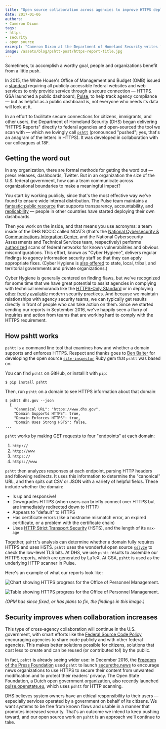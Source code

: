 ```yaml
---
title: "Open source collaboration across agencies to improve HTTPS deployment"
date: 2017-01-06
authors:
- Cameron Dixon
tags:
- https
- security
- open source
excerpt: "Cameron Dixon at the Department of Homeland Security writes for 18F: To facilitate secure connections for citizens, immigrants, and other users, the Department of Homeland Security began delivering 'HTTPS Reports' directly to federal agencies. We open-sourced the tool we scan with, in collaboration with our colleagues at 18F."
image: /assets/blog/pshtt-post/https-report-title.jpg
---
```


Sometimes, to accomplish a worthy goal, people and organizations benefit from a little push.

In 2015, the White House's Office of Management and Budget (OMB) issued a [standard](https://https.cio.gov/) requiring all publicly accessible federal websites and web services to only provide service through a secure connection — HTTPS. GSA launched a public dashboard, [Pulse](https://pulse.cio.gov/), to help track agency compliance — but as helpful as a public dashboard is, not everyone who needs its data will look at it.

In an effort to facilitate secure connections for citizens, immigrants, and other users, the Department of Homeland Security (DHS) began delivering "HTTPS Reports" directly to federal agencies and open-sourced the tool we scan with — which we lovingly call [`pshtt`](https://github.com/dhs-ncats/pshtt) (pronounced "pushed"; yes, that's an anagram of the letters in HTTPS). It was developed in collaboration with our colleagues at 18F.

## Getting the word out

In any organization, there are formal methods for getting the word out — press releases, dashboards, Twitter. But in an organization the size of the U.S. federal government, how can a team communicate across organizational boundaries to make a meaningful impact?

You start by working publicly, since that's the most effective way we've found to ensure wide internal distribution. The Pulse team maintains a [fantastic public resource](https://pulse.cio.gov/https/domains/) that supports transparency, accountability, and [replicability](https://github.com/18F/pulse#the-pulse-of-the-federal-gov-webspace) — people in other countries have started deploying their own dashboards.

Then you work on the inside, and that means you use acronyms: a team inside of the DHS NCCIC called NCATS (that's the [National Cybersecurity & Communications Integration Center](https://www.dhs.gov/cyber-incident-response), and the National Cybersecurity Assessments and Technical Services team, respectively) performs [authorized](https://www.whitehouse.gov/sites/default/files/omb/memoranda/2015/m-15-01.pdf) scans of federal networks for known vulnerabilities and obvious misconfigurations. This effort, known as "Cyber Hygiene", delivers regular findings to agency information security staff so that they can apply appropriate fixes. (Cyber Hygiene is [also offered](mailto:ncats_info@dhs.gov) to state, local, tribal, and territorial governments and private organizations.)

Cyber Hygiene is generally centered on finding flaws, but we've recognized for some time that we have great potential to assist agencies in complying with technical memoranda like the [HTTPS-Only Standard](https://www.whitehouse.gov/sites/default/files/omb/memoranda/2015/m-15-13.pdf) or in deploying [other](https://tools.ietf.org/html/rfc7208) [freely](https://tools.ietf.org/html/rfc7489) [available](https://tools.ietf.org/html/rfc3207) modern security practices. And because we maintain relationships with agency security teams, we can typically get results directly in front of people who can take action on them. Since we started sending our reports in September 2016, we've happily seen a flurry of inquiries and action from teams that are working hard to comply with the HTTPS requirement.

## How pshtt works

`pshtt` is a command line tool that examines how and whether a domain supports and enforces HTTPS. Respect and thanks goes to [Ben Balter](https://github.com/benbalter) for developing the open source [`site-inspector`](https://github.com/benbalter/site-inspector) Ruby gem that `pshtt` was based on.

You can find `pshtt` on GitHub, or install it with `pip`:

```
$ pip install pshtt
```

Then, run `pshtt` on a domain to see HTTPS information about that domain:

```
$ pshtt dhs.gov --json
  {
    "Canonical URL": "https://www.dhs.gov",
    "Domain Supports HTTPS": true,
    "Domain Enforces HTTPS": true,
    "Domain Uses Strong HSTS": false,
...
```

`pshtt` works by making GET requests to four "endpoints" at each domain:

1. `http://`
2. `http://www`
3. `https://`
4. `https://www`

`pshtt` then analyzes responses at each endpoint, parsing HTTP headers and following redirects. It uses this information to determine the "canonical" URL, and then spits out CSV or JSON with a variety of helpful fields. These include whether the domain:

* Is up and responsive!
* Downgrades HTTPS (when users can briefly connect over HTTPS but are immediately redirected down to HTTP)
* Appears to "default" to HTTPS
* Has certificate errors (like a hostname mismatch error, an expired certificate, or a problem with the certificate chain)
* Uses [HTTP Strict Transport Security](https://https.cio.gov/hsts/) (HSTS), and the length of its `max-age`

Together, `pshtt`'s analysis can determine whether a domain fully requires HTTPS and uses HSTS. `pshtt` uses the wonderful open source [`sslyze`](https://github.com/nabla-c0d3/sslyze) to check the low-level TLS bits. At DHS, we use `pshtt` results to assemble our HTTPS reports, which are generated by LaTeX. At GSA, `pshtt` is used as the underlying HTTP scanner in Pulse.

Here's an example of what our reports look like:

![Chart showing HTTPS progress for the Office of Personnel Management.]({{site.baseurl}}/assets/blog/https-progress/opm-chart.png)

![Table showing HTTPS progress for the Office of Personnel Management.]({{site.baseurl}}/assets/blog/https-progress/opm-table.png)

_(OPM has since fixed, or has plans to fix, the findings in this image.)_

## Security improves when collaboration increases

This type of cross-agency collaboration will continue in the U.S. government, with smart efforts like the [Federal Source Code Policy](https://sourcecode.cio.gov/) encouraging agencies to share code publicly and with other federal agencies. This makes better solutions possible for citizens, solutions that cost less to create and can be reused (or contributed to!) by the public.

In fact, `pshtt` is already seeing wider use: in December 2016, the [Freedom of the Press Foundation](https://freedom.press/) used `pshtt` to launch [securethe.news](https://securethe.news) to encourage news organizations to use HTTPS to secure their content from unwanted modification and to protect their readers' privacy. The Open State Foundation, a Dutch open government organization, also recently launched [pulse.openstate.eu](https://pulse.openstate.eu), which uses `pshtt` for HTTP scanning.

DHS believes system owners have an ethical responsibility to their users — especially services operated by a government on behalf of its citizens. We want systems to be free from known flaws and usable in a manner that promotes increased security. That's an outcome we intend to keep pushing toward, and our open source work on `pshtt` is an approach we'll continue to take.
